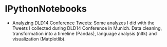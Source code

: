 IPythonNotebooks
================

* <a href="https://github.com/furukama/IPythonNotebooks/blob/master/Analyzing%20DLD14%20Conference%20Tweets.ipynb">Analyzing DLD14 Conference Tweets</a>: Some analyzes I did with the Tweets I collected during DLD14 Conference in Munich. Data cleaning, transformation into a timeline (Pandas), language analysis (nltk) and visualization (Matplotlib).